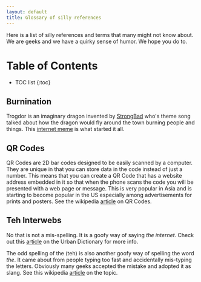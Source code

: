 ```yaml
--- 
layout: default
title: Glossary of silly references
--- 
```

Here is a list of silly references and terms that many might not know about. We
are geeks and we have a quirky sense of humor. We hope you do to.

# Table of Contents
* TOC list
{:toc}

## Burnination
Trogdor is an imaginary dragon invented by [StrongBad][SBAD] who's theme song
talked about how the dragon would fly around the town burning people and
things. This [internet meme][trogdor] is what started it all.

[SBAD]: http://en.wikipedia.org/wiki/Strong_Bad
[trogdor]: http://www.homestarrunner.com/sbemail58.html

## QR Codes
QR Codes are 2D bar codes designed to be easily scanned by a computer. They are
unique in that you can store data in the code instead of just a number. This
means that you can create a QR Code that has a website address embedded in it so
that when the phone scans the code you will be presented with a web page or
message. This is very popular in Asia and is starting to become popular in the
US especially among advertisements for prints and posters. See the
wikipedia [article][QR] on QR Codes.

[QR]: http://en.wikipedia.org/wiki/QR_code

## Teh Interwebs
No that is not a mis-spelling. It is a goofy way of saying _the internet_.
Check out this [article][interwebs] on the Urban Dictionary for more info.

The odd spelling of the (teh) is also another goofy way of spelling the word
_the_. It came about from people typing too fast and accidentally mis-typing
the letters. Obviously many geeks accepted the mistake and adopted it as slang.
See this wikipedia [article][teh] on the topic.

[interwebs]: www.urbandictionary.com/define.php?term=interwebs
[teh]: http://en.wikipedia.org/wiki/Teh
